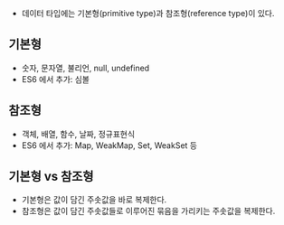 - 데이터 타입에는 기본형(primitive type)과 참조형(reference type)이 있다.

## 기본형

- 숫자, 문자열, 불리언, null, undefined
- ES6 에서 추가: 심볼

## 참조형

- 객체, 배열, 함수, 날짜, 정규표현식
- ES6 에서 추가: Map, WeakMap, Set, WeakSet 등

## 기본형 vs 참조형

- 기본형은 값이 담긴 주솟값을 바로 복제한다.
- 참조형은 값이 담긴 주솟값들로 이루어진 묶음을 가리키는 주솟값을 복제한다.
